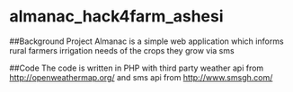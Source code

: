 # almanac_hack4farm_ashesi
##Background
Project Almanac is a simple web application which informs rural farmers irrigation needs of the crops they grow via sms

##Code
The code is written in PHP with third party weather api from http://openweathermap.org/ and sms api from http://www.smsgh.com/
